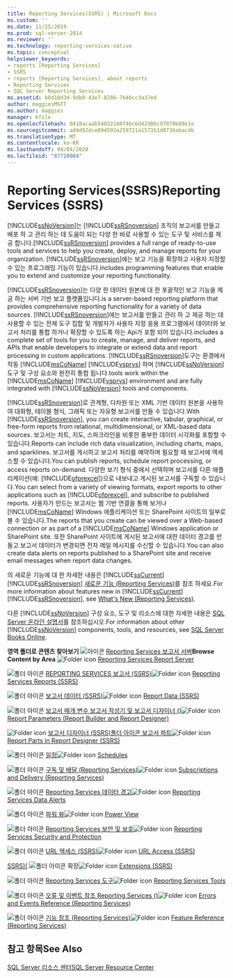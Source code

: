 ```yaml
---
title: Reporting Services(SSRS) | Microsoft Docs
ms.custom: ''
ms.date: 11/25/2019
ms.prod: sql-server-2014
ms.reviewer: ''
ms.technology: reporting-services-native
ms.topic: conceptual
helpviewer_keywords:
- reports [Reporting Services]
- SSRS
- reports [Reporting Services], about reports
- Reporting Services
- SQL Server Reporting Services
ms.assetid: b8d18d3d-9db0-43e7-8286-7b46cc3a37ed
author: maggiesMSFT
ms.author: maggies
manager: kfile
ms.openlocfilehash: 0418acaab54032148f4bc6d42d06c97070b89e1e
ms.sourcegitcommit: ad4d92dce894592a259721a1571b1d8736abacdb
ms.translationtype: MT
ms.contentlocale: ko-KR
ms.lasthandoff: 08/04/2020
ms.locfileid: "87728084"
---
```

# <a name="reporting-services-ssrs"></a><span data-ttu-id="43cec-102">Reporting Services(SSRS)</span><span class="sxs-lookup"><span data-stu-id="43cec-102">Reporting Services (SSRS)</span></span>
  [!INCLUDE[ssNoVersion](../includes/ssnoversion-md.md)]<span data-ttu-id="43cec-103">는 [!INCLUDE[ssRSnoversion](../includes/ssrsnoversion-md.md)] 조직의 보고서를 만들고 배포 하 고 관리 하는 데 도움이 되는 다양 한 바로 사용할 수 있는 도구 및 서비스를 제공 합니다.</span><span class="sxs-lookup"><span data-stu-id="43cec-103">[!INCLUDE[ssRSnoversion](../includes/ssrsnoversion-md.md)] provides a full range of ready-to-use tools and services to help you create, deploy, and manage reports for your organization.</span></span> [!INCLUDE[ssRSnoversion](../includes/ssrsnoversion-md.md)]<span data-ttu-id="43cec-104">에는 보고 기능을 확장하고 사용자 지정할 수 있는 프로그래밍 기능이 있습니다.</span><span class="sxs-lookup"><span data-stu-id="43cec-104">includes programming features that enable you to extend and customize your reporting functionality.</span></span>

 [!INCLUDE[ssRSnoversion](../includes/ssrsnoversion-md.md)]<span data-ttu-id="43cec-105">는 다양 한 데이터 원본에 대 한 포괄적인 보고 기능을 제공 하는 서버 기반 보고 플랫폼입니다.</span><span class="sxs-lookup"><span data-stu-id="43cec-105">is a server-based reporting platform that provides comprehensive reporting functionality for a variety of data sources.</span></span> [!INCLUDE[ssRSnoversion](../includes/ssrsnoversion-md.md)]<span data-ttu-id="43cec-106">에는 보고서를 만들고 관리 하 고 제공 하는 데 사용할 수 있는 전체 도구 집합 및 개발자가 사용자 지정 응용 프로그램에서 데이터와 보고서 처리를 통합 하거나 확장할 수 있도록 하는 Api가 포함 되어 있습니다.</span><span class="sxs-lookup"><span data-stu-id="43cec-106">includes a complete set of tools for you to create, manage, and deliver reports, and APIs that enable developers to integrate or extend data and report processing in custom applications.</span></span> [!INCLUDE[ssRSnoversion](../includes/ssrsnoversion-md.md)]<span data-ttu-id="43cec-107">도구는 환경에서 작동 [!INCLUDE[msCoName](../includes/msconame-md.md)] [!INCLUDE[vsprvs](../includes/vsprvs-md.md)] 하며 [!INCLUDE[ssNoVersion](../includes/ssnoversion-md.md)] 도구 및 구성 요소와 완전히 통합 됩니다.</span><span class="sxs-lookup"><span data-stu-id="43cec-107">tools work within the [!INCLUDE[msCoName](../includes/msconame-md.md)] [!INCLUDE[vsprvs](../includes/vsprvs-md.md)] environment and are fully integrated with [!INCLUDE[ssNoVersion](../includes/ssnoversion-md.md)] tools and components.</span></span>

 <span data-ttu-id="43cec-108">[!INCLUDE[ssRSnoversion](../includes/ssrsnoversion-md.md)]로 관계형, 다차원 또는 XML 기반 데이터 원본을 사용하여 대화형, 테이블 형식, 그래픽 또는 자유형 보고서를 만들 수 있습니다.</span><span class="sxs-lookup"><span data-stu-id="43cec-108">With [!INCLUDE[ssRSnoversion](../includes/ssrsnoversion-md.md)], you can create interactive, tabular, graphical, or free-form reports from relational, multidimensional, or XML-based data sources.</span></span> <span data-ttu-id="43cec-109">보고서는 차트, 지도, 스파크라인을 비롯한 풍부한 데이터 시각화를 포함할 수 있습니다.</span><span class="sxs-lookup"><span data-stu-id="43cec-109">Reports can include rich data visualization, including charts, maps, and sparklines.</span></span> <span data-ttu-id="43cec-110">보고서를 게시하고 보고서 처리를 예약하며 필요할 때 보고서에 액세스할 수 있습니다.</span><span class="sxs-lookup"><span data-stu-id="43cec-110">You can publish reports, schedule report processing, or access reports on-demand.</span></span> <span data-ttu-id="43cec-111">다양한 보기 형식 중에서 선택하며 보고서를 다른 애플리케이션(예: [!INCLUDE[ofprexcel](../includes/ofprexcel-md.md)])으로 내보내고 게시된 보고서를 구독할 수 있습니다.</span><span class="sxs-lookup"><span data-stu-id="43cec-111">You can select from a variety of viewing formats, export reports to other applications such as [!INCLUDE[ofprexcel](../includes/ofprexcel-md.md)], and subscribe to published reports.</span></span> <span data-ttu-id="43cec-112">사용자가 만드는 보고서는 웹 기반 연결을 통해 보거나 [!INCLUDE[msCoName](../includes/msconame-md.md)] Windows 애플리케이션 또는 SharePoint 사이트의 일부로 볼 수 있습니다.</span><span class="sxs-lookup"><span data-stu-id="43cec-112">The reports that you create can be viewed over a Web-based connection or as part of a [!INCLUDE[msCoName](../includes/msconame-md.md)] Windows application or SharePoint site.</span></span> <span data-ttu-id="43cec-113">또한 SharePoint 사이트에 게시된 보고서에 대한 데이터 경고를 만들고 보고서 데이터가 변경되면 전자 메일 메시지를 수신할 수 있습니다.</span><span class="sxs-lookup"><span data-stu-id="43cec-113">You can also create data alerts on reports published to a SharePoint site and receive email messages when report data changes.</span></span>

 <span data-ttu-id="43cec-114">의 새로운 기능에 대 한 자세한 내용은 [!INCLUDE[ssCurrent](../includes/sscurrent-md.md)] [!INCLUDE[ssRSnoversion](../includes/ssrsnoversion-md.md)] [새로운 기능 &#40;Reporting Services&#41;](../../2014/reporting-services/what-s-new-reporting-services.md)를 참조 하세요.</span><span class="sxs-lookup"><span data-stu-id="43cec-114">For more information about features new in [!INCLUDE[ssCurrent](../includes/sscurrent-md.md)] [!INCLUDE[ssRSnoversion](../includes/ssrsnoversion-md.md)], see [What's New &#40;Reporting Services&#41;](../../2014/reporting-services/what-s-new-reporting-services.md).</span></span>

 <span data-ttu-id="43cec-115">다른 [!INCLUDE[ssNoVersion](../includes/ssnoversion-md.md)] 구성 요소, 도구 및 리소스에 대한 자세한 내용은 [SQL Server 온라인 설명서](../index.yml)를 참조하십시오.</span><span class="sxs-lookup"><span data-stu-id="43cec-115">For information about other [!INCLUDE[ssNoVersion](../includes/ssnoversion-md.md)] components, tools, and resources, see [SQL Server Books Online](../index.yml).</span></span>

 <span data-ttu-id="43cec-116">**영역 폴더로 콘텐츠 찾아보기** ![아이콘](media/hlp-16folder.gif "폴더 아이콘") [Reporting Services 보고서 서버](../../2014/reporting-services/reporting-services-report-server.md)</span><span class="sxs-lookup"><span data-stu-id="43cec-116">**Browse Content by Area** ![Folder icon](media/hlp-16folder.gif "Folder icon") [Reporting Services Report Server](../../2014/reporting-services/reporting-services-report-server.md)</span></span>

 <span data-ttu-id="43cec-117">![폴더 아이콘](media/hlp-16folder.gif "폴더 아이콘") [REPORTING SERVICES 보고서 &#40;SSRS&#41;](reports/reporting-services-reports-ssrs.md)</span><span class="sxs-lookup"><span data-stu-id="43cec-117">![Folder icon](media/hlp-16folder.gif "Folder icon") [Reporting Services Reports &#40;SSRS&#41;](reports/reporting-services-reports-ssrs.md)</span></span>

 <span data-ttu-id="43cec-118">![폴더 아이콘](media/hlp-16folder.gif "폴더 아이콘") [보고서 데이터 &#40;SSRS&#41;](report-data/report-data-ssrs.md)</span><span class="sxs-lookup"><span data-stu-id="43cec-118">![Folder icon](media/hlp-16folder.gif "Folder icon") [Report Data &#40;SSRS&#41;](report-data/report-data-ssrs.md)</span></span>

 <span data-ttu-id="43cec-119">![폴더 아이콘](media/hlp-16folder.gif "폴더 아이콘") [보고서 매개 변수 보고서 작성기 및 보고서 디자이너 &#40;&#41;](report-design/report-parameters-report-builder-and-report-designer.md)</span><span class="sxs-lookup"><span data-stu-id="43cec-119">![Folder icon](media/hlp-16folder.gif "Folder icon") [Report Parameters &#40;Report Builder and Report Designer&#41;](report-design/report-parameters-report-builder-and-report-designer.md)</span></span>

 <span data-ttu-id="43cec-120">![Folder icon](media/hlp-16folder.gif "폴더 아이콘") [보고서 디자이너 &#40;SSRS&#41;폴더 아이콘 보고서 파트](report-design/report-parts-in-report-designer-ssrs.md)</span><span class="sxs-lookup"><span data-stu-id="43cec-120">![Folder icon](media/hlp-16folder.gif "Folder icon") [Report Parts in Report Designer &#40;SSRS&#41;](report-design/report-parts-in-report-designer-ssrs.md)</span></span>

 <span data-ttu-id="43cec-121">![폴더 아이콘](media/hlp-16folder.gif "폴더 아이콘") [일정](subscriptions/schedules.md)</span><span class="sxs-lookup"><span data-stu-id="43cec-121">![Folder icon](media/hlp-16folder.gif "Folder icon") [Schedules](subscriptions/schedules.md)</span></span>

 <span data-ttu-id="43cec-122">![폴더 아이콘](media/hlp-16folder.gif "폴더 아이콘") [구독 및 배달 &#40;Reporting Services&#41;](subscriptions/subscriptions-and-delivery-reporting-services.md)</span><span class="sxs-lookup"><span data-stu-id="43cec-122">![Folder icon](media/hlp-16folder.gif "Folder icon") [Subscriptions and Delivery &#40;Reporting Services&#41;](subscriptions/subscriptions-and-delivery-reporting-services.md)</span></span>

 <span data-ttu-id="43cec-123">![폴더 아이콘](media/hlp-16folder.gif "폴더 아이콘") [Reporting Services 데이터 경고](../ssms/agent/alerts.md)</span><span class="sxs-lookup"><span data-stu-id="43cec-123">![Folder icon](media/hlp-16folder.gif "Folder icon") [Reporting Services Data Alerts](../ssms/agent/alerts.md)</span></span>

 <span data-ttu-id="43cec-124">![폴더 아이콘](media/hlp-16folder.gif "폴더 아이콘") [파워 뷰](https://office.microsoft.com/excel-help/power-view-explore-visualize-and-present-your-data-HA102835634.aspx)</span><span class="sxs-lookup"><span data-stu-id="43cec-124">![Folder icon](media/hlp-16folder.gif "Folder icon") [Power View](https://office.microsoft.com/excel-help/power-view-explore-visualize-and-present-your-data-HA102835634.aspx)</span></span>

 <span data-ttu-id="43cec-125">![폴더 아이콘](media/hlp-16folder.gif "폴더 아이콘") [Reporting Services 보안 및 보호](security/reporting-services-security-and-protection.md)</span><span class="sxs-lookup"><span data-stu-id="43cec-125">![Folder icon](media/hlp-16folder.gif "Folder icon") [Reporting Services Security and Protection](security/reporting-services-security-and-protection.md)</span></span>

 <span data-ttu-id="43cec-126">![폴더 아이콘](media/hlp-16folder.gif "폴더 아이콘") [URL 액세스 &#40;SSRS&#41;](url-access-ssrs.md)</span><span class="sxs-lookup"><span data-stu-id="43cec-126">![Folder icon](media/hlp-16folder.gif "Folder icon") [URL Access &#40;SSRS&#41;](url-access-ssrs.md)</span></span>

 <span data-ttu-id="43cec-127">[SSRS&#41;&#40;](extensions-ssrs.md) ![폴더 아이콘](media/hlp-16folder.gif "폴더 아이콘") 확장</span><span class="sxs-lookup"><span data-stu-id="43cec-127">![Folder icon](media/hlp-16folder.gif "Folder icon") [Extensions &#40;SSRS&#41;](extensions-ssrs.md)</span></span>

 <span data-ttu-id="43cec-128">![폴더 아이콘](media/hlp-16folder.gif "폴더 아이콘") [Reporting Services 도구](tools/reporting-services-tools.md)</span><span class="sxs-lookup"><span data-stu-id="43cec-128">![Folder icon](media/hlp-16folder.gif "Folder icon") [Reporting Services Tools](tools/reporting-services-tools.md)</span></span>

 <span data-ttu-id="43cec-129">![폴더 아이콘](media/hlp-16folder.gif "폴더 아이콘") [오류 및 이벤트 참조 Reporting Services &#40;&#41;](troubleshooting/errors-and-events-reference-reporting-services.md)</span><span class="sxs-lookup"><span data-stu-id="43cec-129">![Folder icon](media/hlp-16folder.gif "Folder icon") [Errors and Events Reference &#40;Reporting Services&#41;](troubleshooting/errors-and-events-reference-reporting-services.md)</span></span>

 <span data-ttu-id="43cec-130">![폴더 아이콘](media/hlp-16folder.gif "폴더 아이콘") [기능 참조 &#40;Reporting Services&#41;](feature-reference-reporting-services.md)</span><span class="sxs-lookup"><span data-stu-id="43cec-130">![Folder icon](media/hlp-16folder.gif "Folder icon") [Feature Reference &#40;Reporting Services&#41;](feature-reference-reporting-services.md)</span></span>

## <a name="see-also"></a><span data-ttu-id="43cec-131">참고 항목</span><span class="sxs-lookup"><span data-stu-id="43cec-131">See Also</span></span>
 [<span data-ttu-id="43cec-132">SQL Server 리소스 센터</span><span class="sxs-lookup"><span data-stu-id="43cec-132">SQL Server Resource Center</span></span>](https://go.microsoft.com/fwlink/?linkID=219676)


